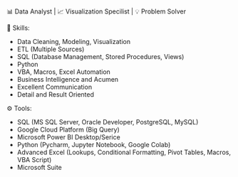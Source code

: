 📊 Data Analyst  | 📈 Visualization Specilist | 💡 Problem Solver

🔬 Skills:
  - Data Cleaning, Modeling, Visualization
  - ETL (Multiple Sources)
  - SQL (Database Management, Stored Procedures, Views) 
  - Python
  - VBA, Macros, Excel Automation
  - Business Intelligence and Acumen
  - Excellent Communication
  - Detail and Result Oriented

⚙️ Tools:
- SQL (MS SQL Server, Oracle Developer, PostgreSQL, MySQL)
- Google Cloud Platform (Big Query)
- Microsoft Power BI Desktop/Serice
- Python (Pycharm, Jupyter Notebook, Google Colab)
- Advanced Excel (Lookups, Conditional Formatting, Pivot Tables, Macros, VBA Script)
- Microsoft Suite


